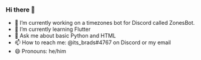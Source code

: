 ### Hi there 👋

- 🔭 I’m currently working on a timezones bot for Discord called ZonesBot.
- 🌱 I’m currently learning Flutter
- 💬 Ask me about basic Python and HTML
- 📫 How to reach me: @its_brads#4767 on Discord or my email
- 😄 Pronouns: he/him
<!-- - ⚡ Fun fact: I -->
<!-- - 🤔 I’m looking for help with ... -->

